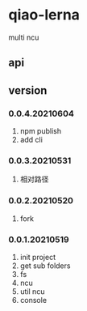 # qiao-lerna
multi ncu

## api

## version
### 0.0.4.20210604
1. npm publish
2. add cli

### 0.0.3.20210531
1. 相对路径

### 0.0.2.20210520
1. fork

### 0.0.1.20210519
1. init project
2. get sub folders
3. fs
4. ncu
5. util ncu
6. console
